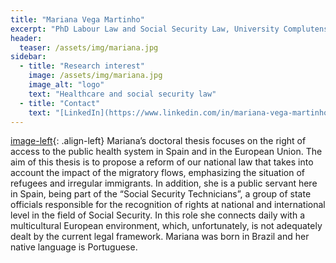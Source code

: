 ```yaml
---
title: "Mariana Vega Martinho"
excerpt: "PhD Labour Law and Social Security Law, University Complutense Madrid"
header:
  teaser: /assets/img/mariana.jpg
sidebar:
  - title: "Research interest"
    image: /assets/img/mariana.jpg
    image_alt: "logo"
    text: "Healthcare and social security law"
  - title: "Contact"
    text: "[LinkedIn](https://www.linkedin.com/in/mariana-vega-martinho-936b47126/)"
---
```


[image-left](/inclusivEU//assets/img/mariana.jpg){: .align-left}
Mariana’s doctoral thesis focuses on the right of access to the public health system in Spain and in the European Union. The aim of this thesis is to propose a reform of our national law that takes into account the impact of the migratory flows, emphasizing the situation of refugees and irregular immigrants. In addition, she is a public servant here in Spain, being part of the “Social Security Technicians”, a group of state officials responsible for the recognition of rights at national and international level in the field of Social Security. In this role she connects daily with a multicultural European environment, which, unfortunately, is not adequately dealt by the current legal framework.
Mariana was born in Brazil and her native language is Portuguese.
